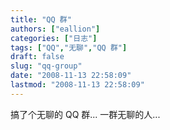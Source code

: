 ```yaml
---
title: "QQ 群"
authors: ["eallion"]
categories: ["日志"]
tags: ["QQ","无聊","QQ 群"]
draft: false
slug: "qq-group"
date: "2008-11-13 22:58:09"
lastmod: "2008-11-13 22:58:09"
---
```


搞了个无聊的 QQ 群...
一群无聊的人...
